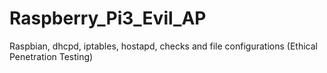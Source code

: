 # Raspberry_Pi3_Evil_AP
Raspbian, dhcpd, iptables, hostapd, checks and file configurations (Ethical Penetration Testing)

